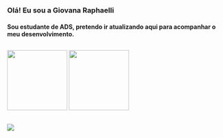 ### Olá! Eu sou a Giovana Raphaelli

#### Sou estudante de ADS, pretendo ir atualizando aqui para acompanhar o meu desenvolvimento.

##

<div>
  <img height="140em" src="https://github-readme-stats.vercel.app/api?username=giovanaraphaelli&show_icons=true&theme=midnight-purple&include_all_commits=true&count_private=true"/>
  <img height="140em" src="https://github-readme-stats.vercel.app/api/top-langs/?username=giovanaraphaelli&layout=compact&langs_count=7&theme=midnight-purple"/>
</div>

  ##

<div> 
  
  <a href="https://www.linkedin.com/in/giovanaraphaelli" target="_blank"><img src="https://img.shields.io/badge/-LinkedIn-%230077B5?style=for-the-badge&logo=linkedin&logoColor=white" target="_blank"></a> 
 

